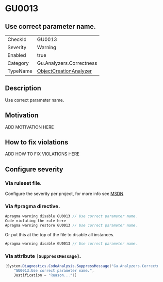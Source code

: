 # GU0013
## Use correct parameter name.

<!-- start generated table -->
<table>
<tr>
  <td>CheckId</td>
  <td>GU0013</td>
</tr>
<tr>
  <td>Severity</td>
  <td>Warning</td>
</tr>
<tr>
  <td>Enabled</td>
  <td>true</td>
</tr>
<tr>
  <td>Category</td>
  <td>Gu.Analyzers.Correctness</td>
</tr>
<tr>
  <td>TypeName</td>
  <td><a href="https://github.com/GuOrg/Gu.Analyzers/blob/master/Gu.Analyzers.Analyzers/NodeAnalyzers/ObjectCreationAnalyzer.cs">ObjectCreationAnalyzer</a></td>
</tr>
</table>
<!-- end generated table -->

## Description

Use correct parameter name.

## Motivation

ADD MOTIVATION HERE

## How to fix violations

ADD HOW TO FIX VIOLATIONS HERE

<!-- start generated config severity -->
## Configure severity

### Via ruleset file.

Configure the severity per project, for more info see [MSDN](https://msdn.microsoft.com/en-us/library/dd264949.aspx).

### Via #pragma directive.
```C#
#pragma warning disable GU0013 // Use correct parameter name.
Code violating the rule here
#pragma warning restore GU0013 // Use correct parameter name.
```

Or put this at the top of the file to disable all instances.
```C#
#pragma warning disable GU0013 // Use correct parameter name.
```

### Via attribute `[SuppressMessage]`.

```C#
[System.Diagnostics.CodeAnalysis.SuppressMessage("Gu.Analyzers.Correctness", 
    "GU0013:Use correct parameter name.", 
    Justification = "Reason...")]
```
<!-- end generated config severity -->